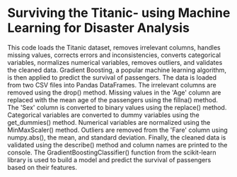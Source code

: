 # Surviving the Titanic- using Machine Learning for Disaster Analysis

This code loads the Titanic dataset, removes irrelevant columns, handles missing values, corrects errors and inconsistencies, converts categorical variables, normalizes numerical variables, removes outliers, and validates the cleaned data. Gradient Boosting, a popular machine learning algorithm, is then applied to predict the survival of passengers.
The data is loaded from two CSV files into Pandas DataFrames. The irrelevant columns are removed using the drop() method. Missing values in the 'Age' column are replaced with the mean age of the passengers using the fillna() method. The 'Sex' column is converted to binary values using the replace() method. Categorical variables are converted to dummy variables using the get_dummies() method. Numerical variables are normalized using the MinMaxScaler() method. Outliers are removed from the 'Fare' column using numpy.abs(), the mean, and standard deviation. Finally, the cleaned data is validated using the describe() method and column names are printed to the console. The GradientBoostingClassifier() function from the scikit-learn library is used to build a model and predict the survival of passengers based on their features.
